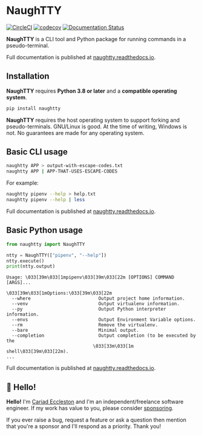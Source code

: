 # NaughTTY

[![CircleCI](https://circleci.com/gh/cariad/naughtty/tree/main.svg?style=shield)](https://circleci.com/gh/cariad/naughtty/tree/main) [![codecov](https://codecov.io/gh/cariad/naughtty/branch/main/graph/badge.svg?token=6eW7lIpCoU)](https://codecov.io/gh/cariad/naughtty) [![Documentation Status](https://readthedocs.org/projects/naughtty/badge/?version=latest)](https://naughtty.readthedocs.io/en/latest/?badge=latest)

**NaughTTY** is a CLI tool and Python package for running commands in a pseudo-terminal.

Full documentation is published at [naughtty.readthedocs.io](https://naughtty.readthedocs.io).

## Installation

**NaughTTY** requires **Python 3.8 or later** and a **compatible operating system**.

```bash
pip install naughtty
```

**NaughTTY** requires the host operating system to support forking and pseudo-terminals. GNU/Linux is good. At the time of writing, Windows is not. No guarantees are made for any operating system.

## Basic CLI usage

```bash
naughtty APP > output-with-escape-codes.txt
naughtty APP | APP-THAT-USES-ESCAPE-CODES
```

For example:

```bash
naughtty pipenv --help > help.txt
naughtty pipenv --help | less
```

Full documentation is published at [naughtty.readthedocs.io](https://naughtty.readthedocs.io).

## Basic Python usage

```python
from naughtty import NaughTTY

ntty = NaughTTY(["pipenv", "--help"])
ntty.execute()
print(ntty.output)
```

```text
Usage: \033[39m\033[1mpipenv\033[39m\033[22m [OPTIONS] COMMAND [ARGS]...

\033[39m\033[1mOptions:\033[39m\033[22m
  --where                         Output project home information.
  --venv                          Output virtualenv information.
  --py                            Output Python interpreter information.
  --envs                          Output Environment Variable options.
  --rm                            Remove the virtualenv.
  --bare                          Minimal output.
  --completion                    Output completion (to be executed by the
                                \033[33m\033[1m  shell\033[39m\033[22m).
...
```

Full documentation is published at [naughtty.readthedocs.io](https://naughtty.readthedocs.io).

## 👋 Hello!

**Hello!** I'm [Cariad Eccleston](https://cariad.io) and I'm an independent/freelance software engineer. If my work has value to you, please consider [sponsoring](https://github.com/sponsors/cariad/).

If you ever raise a bug, request a feature or ask a question then mention that you're a sponsor and I'll respond as a priority. Thank you!
